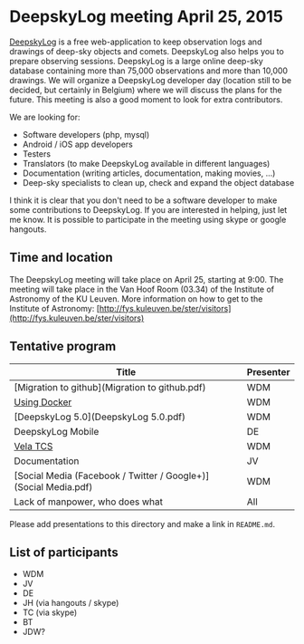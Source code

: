 # DeepskyLog meeting April 25, 2015

[DeepskyLog](http://www.deepskylog.org) is a free web-application to keep observation logs and drawings of deep-sky objects and comets. DeepskyLog also helps you to prepare observing sessions. DeepskyLog is a large online deep-sky database containing more than 75,000 observations and more than 10,000 drawings.
We will organize a DeepskyLog developer day (location still to be decided, but certainly in Belgium) where we will discuss the plans for the future. This meeting is also a good moment to look for extra contributors.

We are looking for:
* Software developers (php, mysql)
* Android / iOS app developers
* Testers
* Translators (to make DeepskyLog available in different languages)
* Documentation (writing articles, documentation, making movies, ...)
* Deep-sky specialists to clean up, check and expand the object database

I think it is clear that you don't need to be a software developer to make some contributions to DeepskyLog. If you are interested in helping, just let me know. It is possible to participate in the meeting using skype or google hangouts.

## Time and location

The DeepskyLog meeting will take place on April 25, starting at 9:00. 
The meeting will take place in the Van Hoof Room (03.34) of the Institute of Astronomy of the KU Leuven. More information on how to get to the Institute of Astronomy: [http://fys.kuleuven.be/ster/visitors](http://fys.kuleuven.be/ster/visitors)

## Tentative program

| Title | Presenter |
| ----- | --------- |
| [Migration to github](Migration to github.pdf) | WDM |
| [Using Docker](Docker.pdf) | WDM |
| [DeepskyLog 5.0](DeepskyLog 5.0.pdf) | WDM |
| DeepskyLog Mobile	| DE |
| [Vela TCS](Vela.pdf) | WDM |	
| Documentation | JV |
| [Social Media (Facebook / Twitter / Google+)](Social Media.pdf) | WDM |
| Lack of manpower, who does what | All |

Please add presentations to this directory and make a link in `README.md`.

## List of participants

* WDM
* JV
* DE
* JH (via hangouts / skype)
* TC (via skype)
* BT
* JDW?

